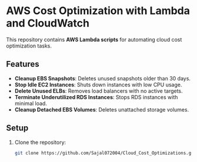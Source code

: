 # AWS Cost Optimization with Lambda and CloudWatch

This repository contains **AWS Lambda scripts** for automating cloud cost optimization tasks.

## Features
- **Cleanup EBS Snapshots**: Deletes unused snapshots older than 30 days.
- **Stop Idle EC2 Instances**: Shuts down instances with low CPU usage.
- **Delete Unused ELBs**: Removes load balancers with no active targets.
- **Terminate Underutilized RDS Instances**: Stops RDS instances with minimal load.
- **Cleanup Detached EBS Volumes**: Deletes unattached storage volumes.


## Setup
1. Clone the repository:
   ```sh
   git clone https://github.com/Sajal072004/Cloud_Cost_Optimizations.git
